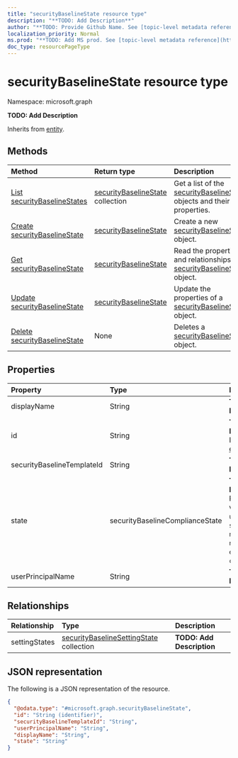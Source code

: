 ```yaml
---
title: "securityBaselineState resource type"
description: "**TODO: Add Description**"
author: "**TODO: Provide Github Name. See [topic-level metadata reference](https://msgo.azurewebsites.net/add/document/guidelines/metadata.html#topic-level-metadata)**"
localization_priority: Normal
ms.prod: "**TODO: Add MS prod. See [topic-level metadata reference](https://msgo.azurewebsites.net/add/document/guidelines/metadata.html#topic-level-metadata)**"
doc_type: resourcePageType
---
```


# securityBaselineState resource type

Namespace: microsoft.graph

**TODO: Add Description**


Inherits from [entity](../resources/entity.md).

## Methods
|Method|Return type|Description|
|:---|:---|:---|
|[List securityBaselineStates](../api/intune-securitybaselinestate-list.md)|[securityBaselineState](../resources/intune-securitybaselinestate.md) collection|Get a list of the [securityBaselineState](../resources/securitybaselinestate.md) objects and their properties.|
|[Create securityBaselineState](../api/intune-securitybaselinestate-create.md)|[securityBaselineState](../resources/intune-securitybaselinestate.md)|Create a new [securityBaselineState](../resources/intune-securitybaselinestate.md) object.|
|[Get securityBaselineState](../api/intune-securitybaselinestate-get.md)|[securityBaselineState](../resources/intune-securitybaselinestate.md)|Read the properties and relationships of a [securityBaselineState](../resources/intune-securitybaselinestate.md) object.|
|[Update securityBaselineState](../api/intune-securitybaselinestate-update.md)|[securityBaselineState](../resources/intune-securitybaselinestate.md)|Update the properties of a [securityBaselineState](../resources/intune-securitybaselinestate.md) object.|
|[Delete securityBaselineState](../api/intune-securitybaselinestate-delete.md)|None|Deletes a [securityBaselineState](../resources/intune-securitybaselinestate.md) object.|

## Properties
|Property|Type|Description|
|:---|:---|:---|
|displayName|String|**TODO: Add Description**|
|id|String|**TODO: Add Description** Inherited from [entity](../resources/entity.md)|
|securityBaselineTemplateId|String|**TODO: Add Description**|
|state|securityBaselineComplianceState|**TODO: Add Description**. Possible values are: `unknown`, `secure`, `notApplicable`, `notSecure`, `error`, `conflict`.|
|userPrincipalName|String|**TODO: Add Description**|

## Relationships
|Relationship|Type|Description|
|:---|:---|:---|
|settingStates|[securityBaselineSettingState](../resources/intune-securitybaselinesettingstate.md) collection|**TODO: Add Description**|

## JSON representation
The following is a JSON representation of the resource.
<!-- {
  "blockType": "resource",
  "keyProperty": "id",
  "@odata.type": "microsoft.graph.securityBaselineState",
  "baseType": "microsoft.graph.entity",
  "openType": false
}
-->
``` json
{
  "@odata.type": "#microsoft.graph.securityBaselineState",
  "id": "String (identifier)",
  "securityBaselineTemplateId": "String",
  "userPrincipalName": "String",
  "displayName": "String",
  "state": "String"
}
```

